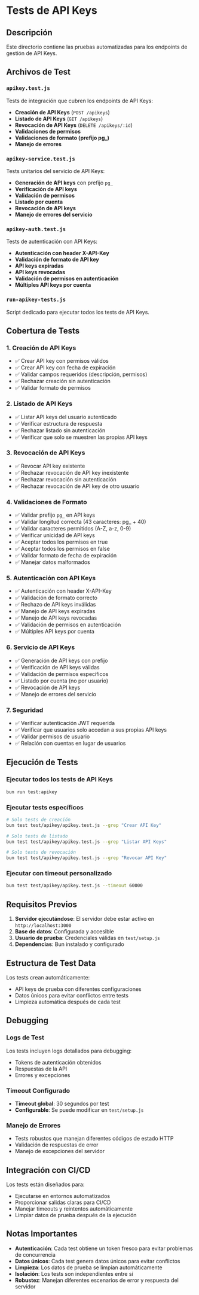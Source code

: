 # Tests de API Keys

## Descripción
Este directorio contiene las pruebas automatizadas para los endpoints de gestión de API Keys.

## Archivos de Test

### `apikey.test.js`
Tests de integración que cubren los endpoints de API Keys:

- **Creación de API Keys** (`POST /apikeys`)
- **Listado de API Keys** (`GET /apikeys`)
- **Revocación de API Keys** (`DELETE /apikeys/:id`)
- **Validaciones de permisos**
- **Validaciones de formato (prefijo pg_)**
- **Manejo de errores**

### `apikey-service.test.js`
Tests unitarios del servicio de API Keys:

- **Generación de API keys** con prefijo `pg_`
- **Verificación de API keys**
- **Validación de permisos**
- **Listado por cuenta**
- **Revocación de API keys**
- **Manejo de errores del servicio**

### `apikey-auth.test.js`
Tests de autenticación con API Keys:

- **Autenticación con header X-API-Key**
- **Validación de formato de API key**
- **API keys expiradas**
- **API keys revocadas**
- **Validación de permisos en autenticación**
- **Múltiples API keys por cuenta**

### `run-apikey-tests.js`
Script dedicado para ejecutar todos los tests de API Keys.

## Cobertura de Tests

### 1. Creación de API Keys
- ✅ Crear API key con permisos válidos
- ✅ Crear API key con fecha de expiración
- ✅ Validar campos requeridos (descripción, permisos)
- ✅ Rechazar creación sin autenticación
- ✅ Validar formato de permisos

### 2. Listado de API Keys
- ✅ Listar API keys del usuario autenticado
- ✅ Verificar estructura de respuesta
- ✅ Rechazar listado sin autenticación
- ✅ Verificar que solo se muestren las propias API keys

### 3. Revocación de API Keys
- ✅ Revocar API key existente
- ✅ Rechazar revocación de API key inexistente
- ✅ Rechazar revocación sin autenticación
- ✅ Rechazar revocación de API key de otro usuario

### 4. Validaciones de Formato
- ✅ Validar prefijo `pg_` en API keys
- ✅ Validar longitud correcta (43 caracteres: pg_ + 40)
- ✅ Validar caracteres permitidos (A-Z, a-z, 0-9)
- ✅ Verificar unicidad de API keys
- ✅ Aceptar todos los permisos en true
- ✅ Aceptar todos los permisos en false
- ✅ Validar formato de fecha de expiración
- ✅ Manejar datos malformados

### 5. Autenticación con API Keys
- ✅ Autenticación con header X-API-Key
- ✅ Validación de formato correcto
- ✅ Rechazo de API keys inválidas
- ✅ Manejo de API keys expiradas
- ✅ Manejo de API keys revocadas
- ✅ Validación de permisos en autenticación
- ✅ Múltiples API keys por cuenta

### 6. Servicio de API Keys
- ✅ Generación de API keys con prefijo
- ✅ Verificación de API keys válidas
- ✅ Validación de permisos específicos
- ✅ Listado por cuenta (no por usuario)
- ✅ Revocación de API keys
- ✅ Manejo de errores del servicio

### 7. Seguridad
- ✅ Verificar autenticación JWT requerida
- ✅ Verificar que usuarios solo accedan a sus propias API keys
- ✅ Validar permisos de usuario
- ✅ Relación con cuentas en lugar de usuarios

## Ejecución de Tests

### Ejecutar todos los tests de API Keys
```bash
bun run test:apikey
```

### Ejecutar tests específicos
```bash
# Solo tests de creación
bun test test/apikey/apikey.test.js --grep "Crear API Key"

# Solo tests de listado
bun test test/apikey/apikey.test.js --grep "Listar API Keys"

# Solo tests de revocación
bun test test/apikey/apikey.test.js --grep "Revocar API Key"
```

### Ejecutar con timeout personalizado
```bash
bun test test/apikey/apikey.test.js --timeout 60000
```

## Requisitos Previos

1. **Servidor ejecutándose**: El servidor debe estar activo en `http://localhost:3000`
2. **Base de datos**: Configurada y accesible
3. **Usuario de prueba**: Credenciales válidas en `test/setup.js`
4. **Dependencias**: Bun instalado y configurado

## Estructura de Test Data

Los tests crean automáticamente:
- API keys de prueba con diferentes configuraciones
- Datos únicos para evitar conflictos entre tests
- Limpieza automática después de cada test

## Debugging

### Logs de Test
Los tests incluyen logs detallados para debugging:
- Tokens de autenticación obtenidos
- Respuestas de la API
- Errores y excepciones

### Timeout Configurado
- **Timeout global**: 30 segundos por test
- **Configurable**: Se puede modificar en `test/setup.js`

### Manejo de Errores
- Tests robustos que manejan diferentes códigos de estado HTTP
- Validación de respuestas de error
- Manejo de excepciones del servidor

## Integración con CI/CD

Los tests están diseñados para:
- Ejecutarse en entornos automatizados
- Proporcionar salidas claras para CI/CD
- Manejar timeouts y reintentos automáticamente
- Limpiar datos de prueba después de la ejecución

## Notas Importantes

- **Autenticación**: Cada test obtiene un token fresco para evitar problemas de concurrencia
- **Datos únicos**: Cada test genera datos únicos para evitar conflictos
- **Limpieza**: Los datos de prueba se limpian automáticamente
- **Isolación**: Los tests son independientes entre sí
- **Robustez**: Manejan diferentes escenarios de error y respuesta del servidor
